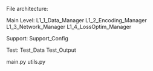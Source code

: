 File architecture:

Main Level:
L1_1_Data_Manager
L1_2_Encoding_Manager
L1_3_Network_Manager
L1_4_LossOptim_Manager

Support:
Support_Config

Test:
Test_Data
Test_Output


main.py
utils.py